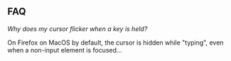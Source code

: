 ## FAQ

*Why does my cursor flicker when a key is held?*

On Firefox on MacOS by default, the cursor is hidden while "typing", even when a non-input element is focused...